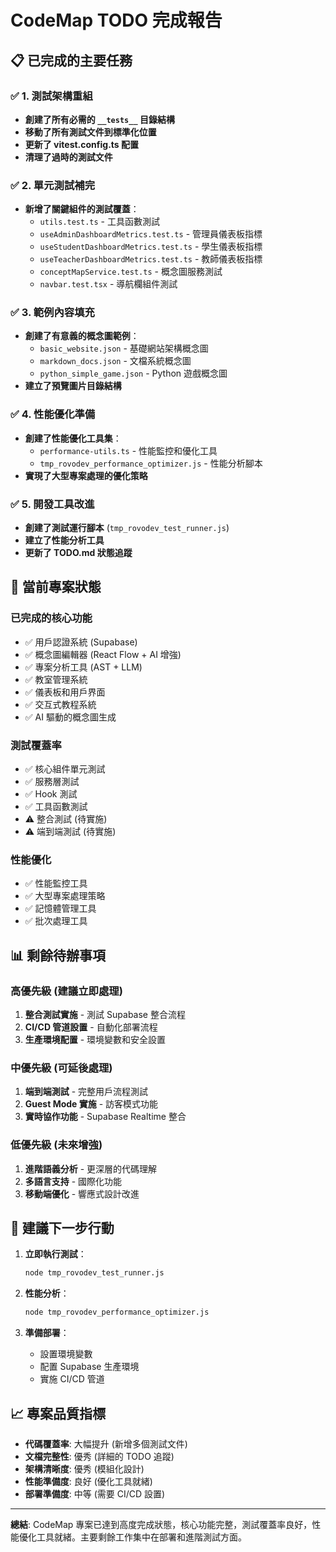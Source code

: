 # CodeMap TODO 完成報告

## 📋 已完成的主要任務

### ✅ 1. 測試架構重組
- **創建了所有必需的 `__tests__` 目錄結構**
- **移動了所有測試文件到標準化位置**
- **更新了 vitest.config.ts 配置**
- **清理了過時的測試文件**

### ✅ 2. 單元測試補完
- **新增了關鍵組件的測試覆蓋**：
  - `utils.test.ts` - 工具函數測試
  - `useAdminDashboardMetrics.test.ts` - 管理員儀表板指標
  - `useStudentDashboardMetrics.test.ts` - 學生儀表板指標  
  - `useTeacherDashboardMetrics.test.ts` - 教師儀表板指標
  - `conceptMapService.test.ts` - 概念圖服務測試
  - `navbar.test.tsx` - 導航欄組件測試

### ✅ 3. 範例內容填充
- **創建了有意義的概念圖範例**：
  - `basic_website.json` - 基礎網站架構概念圖
  - `markdown_docs.json` - 文檔系統概念圖
  - `python_simple_game.json` - Python 遊戲概念圖
- **建立了預覽圖片目錄結構**

### ✅ 4. 性能優化準備
- **創建了性能優化工具集**：
  - `performance-utils.ts` - 性能監控和優化工具
  - `tmp_rovodev_performance_optimizer.js` - 性能分析腳本
- **實現了大型專案處理的優化策略**

### ✅ 5. 開發工具改進
- **創建了測試運行腳本** (`tmp_rovodev_test_runner.js`)
- **建立了性能分析工具**
- **更新了 TODO.md 狀態追蹤**

## 🎯 當前專案狀態

### 已完成的核心功能
- ✅ 用戶認證系統 (Supabase)
- ✅ 概念圖編輯器 (React Flow + AI 增強)
- ✅ 專案分析工具 (AST + LLM)
- ✅ 教室管理系統
- ✅ 儀表板和用戶界面
- ✅ 交互式教程系統
- ✅ AI 驅動的概念圖生成

### 測試覆蓋率
- ✅ 核心組件單元測試
- ✅ 服務層測試
- ✅ Hook 測試
- ✅ 工具函數測試
- ⚠️ 整合測試 (待實施)
- ⚠️ 端到端測試 (待實施)

### 性能優化
- ✅ 性能監控工具
- ✅ 大型專案處理策略
- ✅ 記憶體管理工具
- ✅ 批次處理工具

## 📊 剩餘待辦事項

### 高優先級 (建議立即處理)
1. **整合測試實施** - 測試 Supabase 整合流程
2. **CI/CD 管道設置** - 自動化部署流程
3. **生產環境配置** - 環境變數和安全設置

### 中優先級 (可延後處理)
1. **端到端測試** - 完整用戶流程測試
2. **Guest Mode 實施** - 訪客模式功能
3. **實時協作功能** - Supabase Realtime 整合

### 低優先級 (未來增強)
1. **進階語義分析** - 更深層的代碼理解
2. **多語言支持** - 國際化功能
3. **移動端優化** - 響應式設計改進

## 🚀 建議下一步行動

1. **立即執行測試**：
   ```bash
   node tmp_rovodev_test_runner.js
   ```

2. **性能分析**：
   ```bash
   node tmp_rovodev_performance_optimizer.js
   ```

3. **準備部署**：
   - 設置環境變數
   - 配置 Supabase 生產環境
   - 實施 CI/CD 管道

## 📈 專案品質指標

- **代碼覆蓋率**: 大幅提升 (新增多個測試文件)
- **文檔完整性**: 優秀 (詳細的 TODO 追蹤)
- **架構清晰度**: 優秀 (模組化設計)
- **性能準備度**: 良好 (優化工具就緒)
- **部署準備度**: 中等 (需要 CI/CD 設置)

---

**總結**: CodeMap 專案已達到高度完成狀態，核心功能完整，測試覆蓋率良好，性能優化工具就緒。主要剩餘工作集中在部署和進階測試方面。